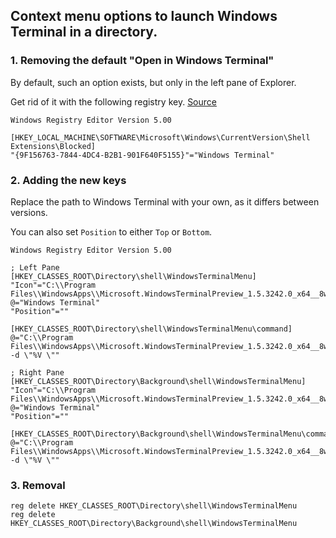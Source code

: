 ## Context menu options to launch Windows Terminal in a directory.

### 1. Removing the default "Open in Windows Terminal"
By default, such an option exists, but only in the left pane of Explorer.

Get rid of it with the following registry key. [Source](https://github.com/microsoft/terminal/issues/8105#issuecomment-726789079)

```
Windows Registry Editor Version 5.00

[HKEY_LOCAL_MACHINE\SOFTWARE\Microsoft\Windows\CurrentVersion\Shell Extensions\Blocked]
"{9F156763-7844-4DC4-B2B1-901F640F5155}"="Windows Terminal"
```

### 2. Adding the new keys

Replace the path to Windows Terminal with your own, as it differs between versions.

You can also set `Position` to either `Top` or `Bottom`.
```
Windows Registry Editor Version 5.00

; Left Pane
[HKEY_CLASSES_ROOT\Directory\shell\WindowsTerminalMenu]
"Icon"="C:\\Program Files\\WindowsApps\\Microsoft.WindowsTerminalPreview_1.5.3242.0_x64__8wekyb3d8bbwe\\wt.exe"
@="Windows Terminal"
"Position"=""

[HKEY_CLASSES_ROOT\Directory\shell\WindowsTerminalMenu\command]
@="C:\\Program Files\\WindowsApps\\Microsoft.WindowsTerminalPreview_1.5.3242.0_x64__8wekyb3d8bbwe\\wt.exe -d \"%V \""

; Right Pane
[HKEY_CLASSES_ROOT\Directory\Background\shell\WindowsTerminalMenu]
"Icon"="C:\\Program Files\\WindowsApps\\Microsoft.WindowsTerminalPreview_1.5.3242.0_x64__8wekyb3d8bbwe\\wt.exe"
@="Windows Terminal"
"Position"=""

[HKEY_CLASSES_ROOT\Directory\Background\shell\WindowsTerminalMenu\command]
@="C:\\Program Files\\WindowsApps\\Microsoft.WindowsTerminalPreview_1.5.3242.0_x64__8wekyb3d8bbwe\\wt.exe -d \"%V \""
```
### 3. Removal
```
reg delete HKEY_CLASSES_ROOT\Directory\shell\WindowsTerminalMenu
reg delete HKEY_CLASSES_ROOT\Directory\Background\shell\WindowsTerminalMenu
```
